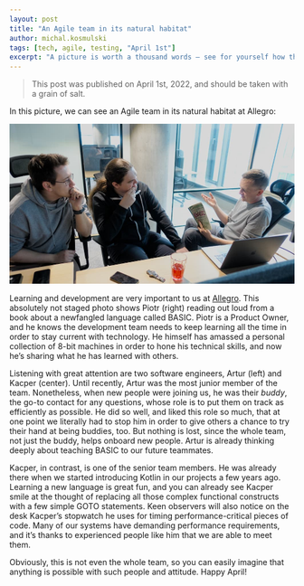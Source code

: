 ```yaml
---
layout: post
title: "An Agile team in its natural habitat"
author: michal.kosmulski
tags: [tech, agile, testing, "April 1st"]
excerpt: "A picture is worth a thousand words — see for yourself how this unique Agile team learns BASIC from their Product Owner."
---
```

> This post was published on April 1st, 2022, and should be taken with a grain of salt.

In this picture, we can see an Agile team in its natural habitat at Allegro:

![An Agile team in its natural habitat at Allegro](/assets/img/articles/2022-04-01-agile-team-natural-habitat/allegro-agile-team-natural-habitat.jpg)

Learning and development are very important to us at [Allegro](https://allegro.tech/). This absolutely not staged photo
shows Piotr (right) reading out loud from a book about a newfangled language called BASIC. Piotr is a Product Owner,
and he knows the development team needs to keep learning all the time in order to stay current with technology. He
himself has amassed a personal collection of 8-bit machines in order to hone his technical skills, and now he’s sharing
what he has learned with others.

Listening with great attention are two software engineers, Artur (left) and Kacper (center). Until recently, Artur was
the most junior member of the team. Nonetheless, when new people were joining us, he was their _buddy_, the go-to
contact for any questions, whose role is to put them on track as efficiently as possible. He did so well, and liked
this role so much, that at one point we literally had to stop him in order to give others a chance to try their hand
at being buddies, too. But nothing is lost, since the whole team, not just the buddy, helps onboard new people. Artur
is already thinking deeply about teaching BASIC to our future teammates.

Kacper, in contrast, is one of the senior team members. He was already there when we started introducing Kotlin in our
projects a few years ago. Learning a new language is great fun, and you can already see Kacper smile at the thought
of replacing all those complex functional constructs with a few simple GOTO statements. Keen observers will also notice
on the desk Kacper’s stopwatch he uses for timing performance-critical pieces of code. Many of our systems have
demanding performance requirements, and it’s thanks to experienced people like him that we are able to meet them.

Obviously, this is not even the whole team, so you can easily imagine that anything is possible with such people
and attitude. Happy April!
